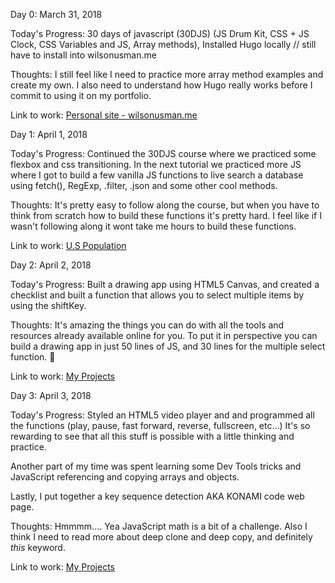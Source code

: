 Day 0: March 31, 2018

Today's Progress: 30 days of javascript (30DJS) (JS Drum Kit, CSS + JS Clock, CSS Variables and JS, Array methods), Installed Hugo locally // still have to install into wilsonusman.me

Thoughts: I still feel like I need to practice more array method examples and create my own. I also need to understand how Hugo really works before I commit to using it on my portfolio.

Link to work: [Personal site - wilsonusman.me](http://wilsonusman.me)


Day 1: April 1, 2018

Today's Progress: Continued the 30DJS course where we practiced some flexbox and css transitioning. In the next tutorial we practiced more JS where I got to build a few vanilla JS functions to live search a database using fetch(), RegExp, .filter, .json and some other cool methods.

Thoughts: It's pretty easy to follow along the course, but when you have to think from scratch how to build these functions it's pretty hard. I feel like if I wasn't following along it wont take me hours to build these functions.

Link to work: [U.S Population](http://wilsonusman.me/uspopulation.html)

Day 2: April 2, 2018

Today's Progress: Built a drawing app using HTML5 Canvas, and created a checklist and built a function that allows you to select multiple items by using the shiftKey.

Thoughts: It's amazing the things you can do with all the tools and resources already available online for you. To put it in perspective you can build a drawing app in just 50 lines of JS, and 30 lines for the multiple select function. 🤯

Link to work: [My Projects](http://wilsonusman.me/projects.html)

Day 3: April 3, 2018

Today's Progress: Styled an HTML5 video player and and programmed all the functions (play, pause, fast forward, reverse, fullscreen, etc...) It's so rewarding to see that all this stuff is possible with a little thinking and practice.

Another part of my time was spent learning some Dev Tools tricks and JavaScript referencing and copying arrays and objects.

Lastly, I put together a key sequence detection AKA KONAMI code web page.

Thoughts: Hmmmm.... Yea JavaScript math is a bit of a challenge. Also I think I need to read more about deep clone and deep copy, and definitely *this* keyword.

Link to work: [My Projects](http://wilsonusman.me/projects.html)
